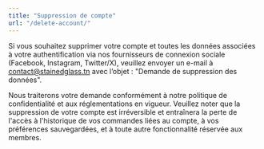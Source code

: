 ```yaml
---
title: "Suppression de compte"
url: "/delete-account/"
---
```


Si vous souhaitez supprimer votre compte et toutes les données associées à votre authentification via nos fournisseurs de connexion sociale (Facebook, Instagram, Twitter/X), veuillez envoyer un e-mail à contact@stainedglass.tn avec l’objet : "Demande de suppression des données".

Nous traiterons votre demande conformément à notre politique de confidentialité et aux réglementations en vigueur. Veuillez noter que la suppression de votre compte est irréversible et entraînera la perte de l'accès à l'historique de vos commandes liées au compte, à vos préférences sauvegardées, et à toute autre fonctionnalité réservée aux membres.
